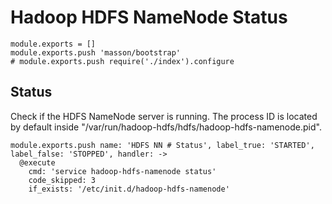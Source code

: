 
# Hadoop HDFS NameNode Status

    module.exports = []
    module.exports.push 'masson/bootstrap'
    # module.exports.push require('./index').configure

## Status

Check if the HDFS NameNode server is running. The process ID is located by default
inside "/var/run/hadoop-hdfs/hdfs/hadoop-hdfs-namenode.pid".

    module.exports.push name: 'HDFS NN # Status', label_true: 'STARTED', label_false: 'STOPPED', handler: ->
      @execute
        cmd: 'service hadoop-hdfs-namenode status'
        code_skipped: 3
        if_exists: '/etc/init.d/hadoop-hdfs-namenode'

